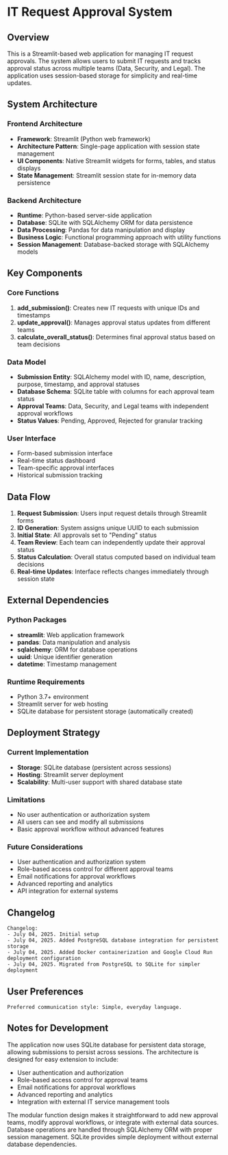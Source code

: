 # IT Request Approval System

## Overview

This is a Streamlit-based web application for managing IT request approvals. The system allows users to submit IT requests and tracks approval status across multiple teams (Data, Security, and Legal). The application uses session-based storage for simplicity and real-time updates.

## System Architecture

### Frontend Architecture
- **Framework**: Streamlit (Python web framework)
- **Architecture Pattern**: Single-page application with session state management
- **UI Components**: Native Streamlit widgets for forms, tables, and status displays
- **State Management**: Streamlit session state for in-memory data persistence

### Backend Architecture
- **Runtime**: Python-based server-side application
- **Database**: SQLite with SQLAlchemy ORM for data persistence
- **Data Processing**: Pandas for data manipulation and display
- **Business Logic**: Functional programming approach with utility functions
- **Session Management**: Database-backed storage with SQLAlchemy models

## Key Components

### Core Functions
1. **add_submission()**: Creates new IT requests with unique IDs and timestamps
2. **update_approval()**: Manages approval status updates from different teams
3. **calculate_overall_status()**: Determines final approval status based on team decisions

### Data Model
- **Submission Entity**: SQLAlchemy model with ID, name, description, purpose, timestamp, and approval statuses
- **Database Schema**: SQLite table with columns for each approval team status
- **Approval Teams**: Data, Security, and Legal teams with independent approval workflows
- **Status Values**: Pending, Approved, Rejected for granular tracking

### User Interface
- Form-based submission interface
- Real-time status dashboard
- Team-specific approval interfaces
- Historical submission tracking

## Data Flow

1. **Request Submission**: Users input request details through Streamlit forms
2. **ID Generation**: System assigns unique UUID to each submission
3. **Initial State**: All approvals set to "Pending" status
4. **Team Review**: Each team can independently update their approval status
5. **Status Calculation**: Overall status computed based on individual team decisions
6. **Real-time Updates**: Interface reflects changes immediately through session state

## External Dependencies

### Python Packages
- **streamlit**: Web application framework
- **pandas**: Data manipulation and analysis
- **sqlalchemy**: ORM for database operations
- **uuid**: Unique identifier generation
- **datetime**: Timestamp management

### Runtime Requirements
- Python 3.7+ environment
- Streamlit server for web hosting
- SQLite database for persistent storage (automatically created)

## Deployment Strategy

### Current Implementation
- **Storage**: SQLite database (persistent across sessions)
- **Hosting**: Streamlit server deployment
- **Scalability**: Multi-user support with shared database state

### Limitations
- No user authentication or authorization system
- All users can see and modify all submissions
- Basic approval workflow without advanced features

### Future Considerations
- User authentication and authorization system
- Role-based access control for different approval teams
- Email notifications for approval workflows
- Advanced reporting and analytics
- API integration for external systems

## Changelog

```
Changelog:
- July 04, 2025. Initial setup
- July 04, 2025. Added PostgreSQL database integration for persistent storage
- July 04, 2025. Added Docker containerization and Google Cloud Run deployment configuration
- July 04, 2025. Migrated from PostgreSQL to SQLite for simpler deployment
```

## User Preferences

```
Preferred communication style: Simple, everyday language.
```

## Notes for Development

The application now uses SQLite database for persistent data storage, allowing submissions to persist across sessions. The architecture is designed for easy extension to include:

- User authentication and authorization
- Role-based access control for approval teams
- Email notifications for approval workflows
- Advanced reporting and analytics
- Integration with external IT service management tools

The modular function design makes it straightforward to add new approval teams, modify approval workflows, or integrate with external data sources. Database operations are handled through SQLAlchemy ORM with proper session management. SQLite provides simple deployment without external database dependencies.